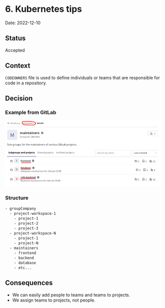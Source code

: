 # 6. Kubernetes tips

Date: 2022-12-10

## Status

Accepted

## Context

`CODEOWNERS` file is used to define individuals or teams that are responsible for code in a repository.

## Decision

### Example from GitLab

![gitlab-codeowner](images/ADR-0006/codeowner.png)

### Structure

```
- groupCompany
  - project-workspace-1
    - project-1
    - project-2
    - project-3
  - project-workspace-N
    - project-1
    - project-N
  - maintainers
    - frontend
    - backend
    - database
    - etc...
```

## Consequences

- We can easily add people to teams and teams to projects.
- We assign teams to projects, not people.
